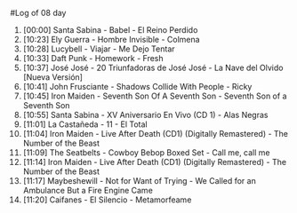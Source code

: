 #Log of 08 day

1. [00:00] Santa Sabina - Babel - El Reino Perdido
1. [10:23] Ely Guerra - Hombre Invisible - Colmena
1. [10:28] Lucybell - Viajar - Me Dejo Tentar
1. [10:33] Daft Punk - Homework - Fresh
1. [10:37] José José - 20 Triunfadoras de José José - La Nave del Olvido [Nueva Versión]
1. [10:41] John Frusciante - Shadows Collide With People - Ricky
1. [10:45] Iron Maiden - Seventh Son Of A Seventh Son - Seventh Son of a Seventh Son
1. [10:55] Santa Sabina - XV Aniversario En Vivo (CD 1) - Alas Negras
1. [11:01] La Castañeda - 11 - El Total
1. [11:04] Iron Maiden - Live After Death (CD1) (Digitally Remastered) - The Number of the Beast
1. [11:09] The Seatbelts - Cowboy Bebop Boxed Set - Call me, call me
1. [11:14] Iron Maiden - Live After Death (CD1) (Digitally Remastered) - The Number of the Beast
1. [11:17] Maybeshewill - Not for Want of Trying - We Called for an Ambulance But a Fire Engine Came
1. [11:20] Caifanes - El Silencio - Metamorfeame
